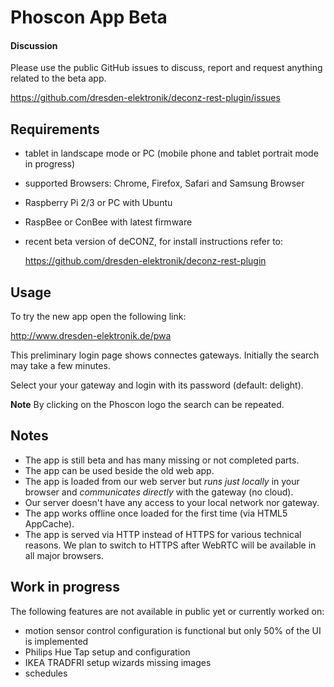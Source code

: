 # Phoscon App Beta


#### Discussion

Please use the public GitHub issues to discuss, report and request anything related to the beta app.

https://github.com/dresden-elektronik/deconz-rest-plugin/issues


## Requirements
* tablet in landscape mode or PC (mobile phone and tablet portrait mode in progress)
* supported Browsers: Chrome, Firefox, Safari and Samsung Browser
* Raspberry Pi 2/3 or PC with Ubuntu
* RaspBee or ConBee with latest firmware
* recent beta version of deCONZ, for install instructions refer to:

   https://github.com/dresden-elektronik/deconz-rest-plugin 
   
## Usage
To try the new app open the following link:

http://www.dresden-elektronik.de/pwa


This preliminary login page shows connectes gateways. Initially the search may take a few minutes.

Select your your gateway and login with its password (default: delight).

**Note** By clicking on the Phoscon logo the search can be repeated.


## Notes

* The app is still beta and has many missing or not completed parts.
* The app can be used beside the old web app.
* The app is loaded from our web server but *runs just locally* in your browser and *communicates directly* with the gateway (no cloud).
* Our server doesn't have any access to your local network nor gateway.
* The app works offline once loaded for the first time (via HTML5 AppCache).
* The app is served via HTTP instead of HTTPS for various technical reasons. We plan to switch to HTTPS after WebRTC will be available in all major browsers.

## Work in progress

The following features are not available in public yet or currently worked on:

* motion sensor control configuration is functional but only 50% of the UI is implemented
* Philips Hue Tap setup and configuration
* IKEA TRADFRI setup wizards missing images
* schedules
